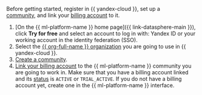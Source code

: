 
Before getting started, register in {{ yandex-cloud }}, set up a [community](../../datasphere/concepts/community.md), and link your [billing account](../../billing/concepts/billing-account.md) to it.
1. [On the {{ ml-platform-name }} home page]({{ link-datasphere-main }}), click **Try for free** and select an account to log in with: Yandex ID or your working account in the identity federation (SSO).
1. Select the [{{ org-full-name }} organization](../../organization/) you are going to use in {{ yandex-cloud }}.
1. [Create a community](../../datasphere/operations/community/create.md).
1. [Link your billing account](../../datasphere/operations/community/link-ba.md) to the {{ ml-platform-name }} community you are going to work in. Make sure that you have a billing account linked and its [status](../../billing/concepts/billing-account-statuses.md) is `ACTIVE` or `TRIAL_ACTIVE`. If you do not have a billing account yet, create one in the {{ ml-platform-name }} interface.
